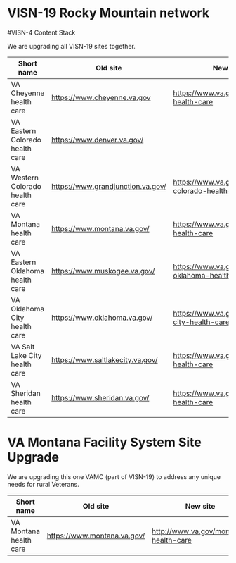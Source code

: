 # VISN-19 Rocky Mountain network 

#VISN-4 Content Stack

We are upgrading all VISN-19 sites together. 

| Short name                       | Old site                           | New site                                    | 
| ---------------------------------|------------------------------------| --------------------------------------------|
| VA Cheyenne health care          | https://www.cheyenne.va.gov        |  https://www.va.gov/cheyenne-health-care    |
| VA Eastern Colorado health care  | https://www.denver.va.gov/|        | https://www.va.gov/eastern-colorado-health-care      |
| VA Western Colorado health care  | https://www.grandjunction.va.gov/  | https://www.va.gov/western-colorado-health-care       |
| VA Montana health care           | https://www.montana.va.gov/        | https://www.va.gov/montana-health-care  |
| VA Eastern Oklahoma health care  | https://www.muskogee.va.gov/       | https://www.va.gov/eastern-oklahoma-health-care         |
| VA Oklahoma City health care     | https://www.oklahoma.va.gov/       | https://www.va.gov/oklahoma-city-health-care      |
| VA Salt Lake City health care    | https://www.saltlakecity.va.gov/   | https://www.va.gov/saltlakecity-health-care |
| VA Sheridan health care          | https://www.sheridan.va.gov/       | https://www.va.gov/sheridan-health-care   | 







# VA Montana Facility System Site Upgrade

We are upgrading this one VAMC (part of VISN-19) to address any unique needs for rural Veterans.

| Short name             | Old site                          | New site                              | 
| -----------------------|-----------------------------------| --------------------------------------|
| VA Montana health care | https://www.montana.va.gov/       | http://www.va.gov/montana-health-care     |


